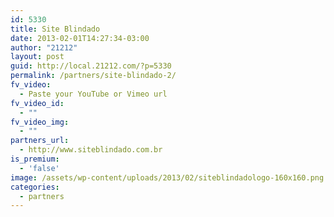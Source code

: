 ```yaml
---
id: 5330
title: Site Blindado
date: 2013-02-01T14:27:34-03:00
author: "21212"
layout: post
guid: http://local.21212.com/?p=5330
permalink: /partners/site-blindado-2/
fv_video:
  - Paste your YouTube or Vimeo url
fv_video_id:
  - ""
fv_video_img:
  - ""
partners_url:
  - http://www.siteblindado.com.br
is_premium:
  - 'false'
image: /assets/wp-content/uploads/2013/02/siteblindadologo-160x160.png
categories:
  - partners
---
```

